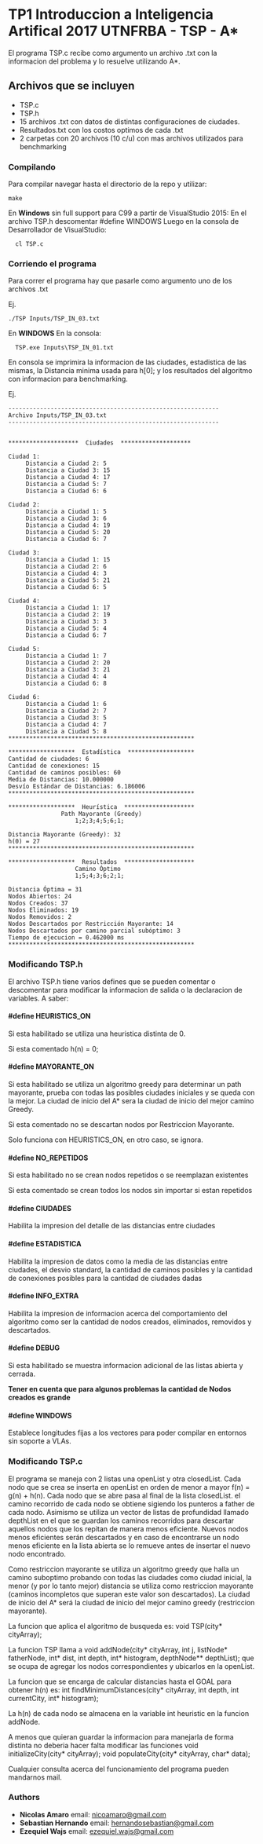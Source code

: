 # TP1 Introduccion a Inteligencia Artifical 2017 UTNFRBA - TSP - A*

El programa TSP.c recibe como argumento un archivo .txt con la informacion del
problema y lo resuelve utilizando A*.

## Archivos que se incluyen

- TSP.c
- TSP.h
- 15 archivos .txt con datos de distintas configuraciones de ciudades.
- Resultados.txt con los costos optimos de cada .txt
- 2 carpetas con 20 archivos (10 c/u) con mas archivos utilizados para benchmarking

### Compilando

Para compilar navegar hasta el directorio de la repo y utilizar:

	make


En **Windows** sin full support para C99 a partir de VisualStudio 2015:
En el archivo TSP.h descomentar
	#define WINDOWS
Luego en la consola de Desarrollador de VisualStudio:

      cl TSP.c


### Corriendo el programa

Para correr el programa hay que pasarle como argumento uno de los archivos .txt

Ej.

	./TSP Inputs/TSP_IN_03.txt

En **WINDOWS**
En la consola:

      TSP.exe Inputs\TSP_IN_01.txt

En consola se imprimira la informacion de las ciudades, estadistica de las mismas,
la Distancia minima usada para h[0]; y los resultados del algoritmo con informacion
para benchmarking.

Ej.

	------------------------------------------------------------
	Archivo Inputs/TSP_IN_03.txt
	------------------------------------------------------------


	********************  Ciudades  ********************

	Ciudad 1:
		 Distancia a Ciudad 2: 5
		 Distancia a Ciudad 3: 15
		 Distancia a Ciudad 4: 17
		 Distancia a Ciudad 5: 7
		 Distancia a Ciudad 6: 6

	Ciudad 2:
		 Distancia a Ciudad 1: 5
		 Distancia a Ciudad 3: 6
		 Distancia a Ciudad 4: 19
		 Distancia a Ciudad 5: 20
		 Distancia a Ciudad 6: 7

	Ciudad 3:
		 Distancia a Ciudad 1: 15
		 Distancia a Ciudad 2: 6
		 Distancia a Ciudad 4: 3
		 Distancia a Ciudad 5: 21
		 Distancia a Ciudad 6: 5

	Ciudad 4:
		 Distancia a Ciudad 1: 17
		 Distancia a Ciudad 2: 19
		 Distancia a Ciudad 3: 3
		 Distancia a Ciudad 5: 4
		 Distancia a Ciudad 6: 7

	Ciudad 5:
		 Distancia a Ciudad 1: 7
		 Distancia a Ciudad 2: 20
		 Distancia a Ciudad 3: 21
		 Distancia a Ciudad 4: 4
		 Distancia a Ciudad 6: 8

	Ciudad 6:
		 Distancia a Ciudad 1: 6
		 Distancia a Ciudad 2: 7
		 Distancia a Ciudad 3: 5
		 Distancia a Ciudad 4: 7
		 Distancia a Ciudad 5: 8
	*****************************************************

	*******************  Estadística  *******************
	Cantidad de ciudades: 6
	Cantidad de conexiones: 15
	Cantidad de caminos posibles: 60
	Media de Distancias: 10.000000
	Desvío Estándar de Distancias: 6.186006
	*****************************************************

	*******************  Heurística  ********************
	               Path Mayorante (Greedy)
	                   1;2;3;4;5;6;1;

	Distancia Mayorante (Greedy): 32
	h(0) = 27
	*****************************************************

	*******************  Resultados  ********************
	                   Camino Óptimo
	                   1;5;4;3;6;2;1;

	Distancia Óptima = 31
	Nodos Abiertos: 24
	Nodos Creados: 37
	Nodos Eliminados: 19
	Nodos Removidos: 2
	Nodos Descartados por Restricción Mayorante: 14
	Nodos Descartados por camino parcial subóptimo: 3
	Tiempo de ejecucion = 0.462000 ms
	*****************************************************

### Modificando TSP.h

El archivo TSP.h tiene varios defines que se pueden comentar o descomentar para
modificar la informacion de salida o la declaracion de variables. A saber:

#### #define HEURISTICS_ON

 Si esta habilitado se utiliza una heuristica distinta de 0.

 Si esta comentado h(n) = 0;

#### #define MAYORANTE_ON

 Si esta habilitado se utiliza un algoritmo greedy para determinar un path mayorante, prueba con todas las posibles
 ciudades iniciales y se queda con la mejor. La ciudad de inicio del A* sera la ciudad de inicio del mejor camino Greedy.

 Si esta comentado no se descartan nodos por Restriccion Mayorante.

 Solo funciona con HEURISTICS_ON, en otro caso, se ignora.

#### #define NO_REPETIDOS

 Si esta habilitado no se crean nodos repetidos o se reemplazan existentes

 Si esta comentado se crean todos los nodos sin importar si estan repetidos

#### #define CIUDADES

  Habilita la impresion del detalle de las distancias entre ciudades

#### #define ESTADISTICA

 Habilita la impresion de datos como la media de las distancias entre ciudades, el desvio standard, la cantidad de caminos posibles y la cantidad de conexiones posibles para la cantidad de ciudades dadas

#### #define INFO_EXTRA

 Habilita la impresion de informacion acerca del comportamiento del algoritmo como ser la cantidad de nodos creados, eliminados, removidos y descartados.

#### #define DEBUG

 Si esta habilitado se muestra informacion adicional de las listas abierta y
 cerrada.

 **Tener en cuenta que para algunos problemas la cantidad de Nodos creados es grande**

#### #define WINDOWS

 Establece longitudes fijas a los vectores para poder compilar en entornos sin soporte a VLAs.


### Modificando TSP.c

El programa se maneja con 2 listas una openList y otra closedList.
Cada nodo que se crea se inserta en openList en orden de menor a mayor f(n) = g(n) + h(n).
Cada nodo que se abre pasa al final de la lista closedList.
el camino recorrido de cada nodo se obtiene sigiendo los punteros a father de cada
nodo. Asimismo se utiliza un vector de listas de profundidad llamado depthList
en el que se guardan los caminos recorridos para descartar aquellos nodos que
los repitan de manera menos eficiente. Nuevos nodos menos eficientes serán descartados y
en caso de encontrarse un nodo menos eficiente en la lista abierta se lo remueve antes
de insertar el nuevo nodo encontrado.

Como restriccion mayorante se utiliza un algoritmo greedy que halla un camino suboptimo probando con todas las ciudades como ciudad inicial, la menor (y por lo tanto mejor) distancia se utiliza como restriccion mayorante (caminos incompletos que superan este valor son descartados). La ciudad de inicio del A* será la ciudad de inicio del mejor camino greedy (restriccion mayorante).


La funcion que aplica el algoritmo de busqueda es:
void TSP(city* cityArray);

La funcion TSP llama a
void addNode(city* cityArray, int j, listNode* fatherNode,  int* dist, int depth, int* histogram, depthNode** depthList);
que se ocupa de agregar los nodos correspondientes y ubicarlos en la openList.

La funcion que se encarga de calcular distancias hasta el GOAL para obtener h(n)
es:
int findMinimumDistances(city* cityArray, int depth, int currentCity, int* histogram);

La h(n) de cada nodo se almacena en la variable int heuristic en la funcion addNode.

A menos que quieran guardar la informacion para manejarla de forma distinta no
deberia hacer falta modificar las funciones
void initializeCity(city* cityArray);
void populateCity(city* cityArray, char* data);

Cualquier consulta acerca del funcionamiento del programa pueden mandarnos mail.

### Authors

* **Nicolas Amaro**      email: nicoamaro@gmail.com
* **Sebastian Hernando** email: hernandosebastian@gmail.com
* **Ezequiel Wajs**      email: ezequiel.wajs@gmail.com
